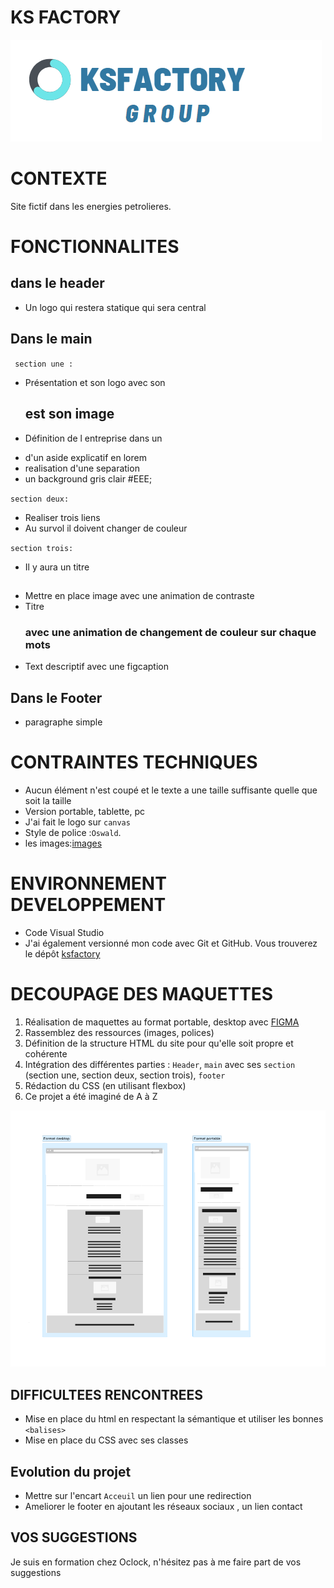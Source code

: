 # KS FACTORY

 ![image](image/logoKsFactory.png)

# CONTEXTE 

Site fictif dans les energies petrolieres.

# FONCTIONNALITES

## dans le header 

- Un logo qui restera statique qui sera central


## Dans le main 

` section une :` 

* Présentation et son logo avec son <h2> est son image 
* Définition de l entreprise dans un <p>
* d'un aside explicatif en lorem 
* realisation d'une separation 
* un background gris clair #EEE;

`section deux:`

* Realiser trois liens 
* Au survol il doivent changer de couleur

`section trois:`

* Il y aura un titre <h2>
* Mettre en place  image  avec une animation de contraste
* Titre <h3> avec une animation de changement de couleur sur chaque mots
* Text descriptif avec une figcaption

## Dans le Footer 

* paragraphe simple 


# CONTRAINTES TECHNIQUES

- Aucun élément n'est coupé et le texte a une taille suffisante quelle que soit la taille
- Version portable, tablette, pc
- J'ai fait le logo sur `canvas`
- Style de police :`Oswald`.
- les images:[images](https://fr.freepik.com/photos-gratuite/)

# ENVIRONNEMENT DEVELOPPEMENT


- Code Visual Studio
- J'ai également versionné mon code avec Git et GitHub. Vous trouverez le dépôt [ksfactory](https://github.com/karine-schobert/ksfactory)

# DECOUPAGE DES MAQUETTES 

1. Réalisation de maquettes au format portable, desktop avec [FIGMA](https://www.figma.com/fr/)
1. Rassemblez des ressources (images, polices)
2. Définition de la structure HTML du site pour qu'elle soit propre et cohérente
3. Intégration des différentes parties : `Header`, `main` avec ses `section` (section une, section deux, section trois), `footer`
4. Rédaction du CSS (en utilisant flexbox)
5. Ce projet a été imaginé de A à Z

![VERSION DESKTOP et Mobile](image/formatPcPortable.png)


## DIFFICULTEES RENCONTREES 

- Mise en place du html en respectant la sémantique et utiliser les bonnes `<balises>`
- Mise en place du CSS avec ses classes 
  
## Evolution du projet 

- Mettre sur l'encart `Acceuil` un lien pour une redirection 
- Ameliorer le footer en ajoutant les réseaux sociaux , un lien contact 


## VOS SUGGESTIONS

Je suis en formation chez Oclock, n'hésitez pas à me faire part de vos suggestions